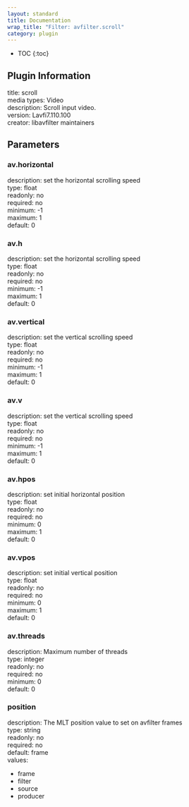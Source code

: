 ```yaml
---
layout: standard
title: Documentation
wrap_title: "Filter: avfilter.scroll"
category: plugin
---
```

* TOC
{:toc}

## Plugin Information

title: scroll  
media types:
Video  
description: Scroll input video.  
version: Lavfi7.110.100  
creator: libavfilter maintainers  

## Parameters

### av.horizontal

  
description:
set the horizontal scrolling speed  
type: float  
readonly: no  
required: no  
minimum: -1  
maximum: 1  
default: 0  

### av.h

  
description:
set the horizontal scrolling speed  
type: float  
readonly: no  
required: no  
minimum: -1  
maximum: 1  
default: 0  

### av.vertical

  
description:
set the vertical scrolling speed  
type: float  
readonly: no  
required: no  
minimum: -1  
maximum: 1  
default: 0  

### av.v

  
description:
set the vertical scrolling speed  
type: float  
readonly: no  
required: no  
minimum: -1  
maximum: 1  
default: 0  

### av.hpos

  
description:
set initial horizontal position  
type: float  
readonly: no  
required: no  
minimum: 0  
maximum: 1  
default: 0  

### av.vpos

  
description:
set initial vertical position  
type: float  
readonly: no  
required: no  
minimum: 0  
maximum: 1  
default: 0  

### av.threads

  
description:
Maximum number of threads  
type: integer  
readonly: no  
required: no  
minimum: 0  
default: 0  

### position

  
description:
The MLT position value to set on avfilter frames  
type: string  
readonly: no  
required: no  
default: frame  
values:  

* frame
* filter
* source
* producer

